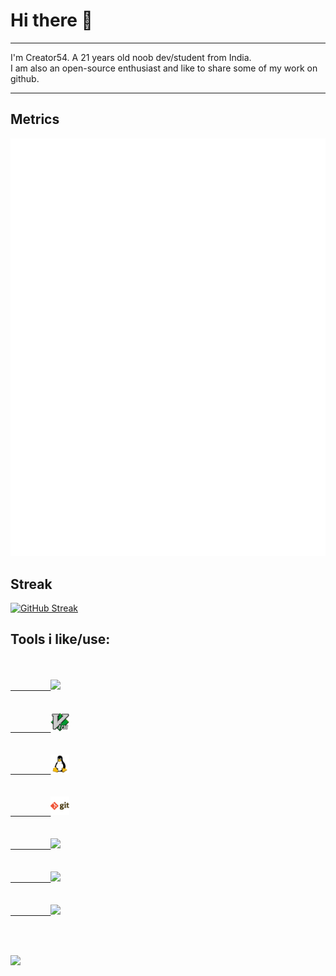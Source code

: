 # Hi there 👋

---------------------------------------------------------------------------------------------------------------------------------------------------------------------------------

I'm Creator54. A 21 years old noob dev/student from India.\
I am also an open-source enthusiast and like to share some of my work on github.

---------------------------------------------------------------------------------------------------------------------------------------------------------------------------------

## Metrics
![Metrics](https://github.com/Creator54/creator54/blob/main/github-metrics.svg)

## Streak
[![GitHub Streak](https://github-readme-streak-stats.herokuapp.com/?user=creator54&currStreakNum=2FD3EB&fire=pink&sideLabels=F00&theme=nightowl)](https://git.io/streak-stats)    


## Tools i like/use:  
<code>
<a href="https://nixos.org">
         <img height="30" src="https://avatars.githubusercontent.com/u/487568?s=200&v=4"/>
</a>
<a href="https://github.com/vim/vim">
         <img height="30" src="https://raw.githubusercontent.com/github/explore/80688e429a7d4ef2fca1e82350fe8e3517d3494d/topics/vim/vim.png"/>
</a>
<a href="https://github.com/torvalds/linux">
         <img height="30" src="https://raw.githubusercontent.com/github/explore/80688e429a7d4ef2fca1e82350fe8e3517d3494d/topics/linux/linux.png"/>
</a>
<a href="https://git-scm.com/">
         <img height="30" src="https://raw.githubusercontent.com/github/explore/80688e429a7d4ef2fca1e82350fe8e3517d3494d/topics/git/git.png"/>
</a>
<a href="https://flutter.dev">
         <img height="30" src="https://avatars.githubusercontent.com/u/14101776?s=200&v=4"/>
</a>
<a href="https://awesomewm.org">
         <img height="30" src="https://avatars.githubusercontent.com/u/6843364?s=200&v=4"/>
</a>
<a href="https://godotengine.org">
         <img height="30" src="https://avatars.githubusercontent.com/u/6318500?s=200&v=4"/>
</a>
</code>

&nbsp;

![](https://komarev.com/ghpvc/?username=creator54&color=orange)

<!--
**Creator54/creator54** is a ✨ _special_ ✨ repository because its `README.md` (this file) appears on your GitHub profile.

Here are some ideas to get you started:

- 🔭 I’m currently working on ...
- 🌱 I’m currently learning ...
- 👯 I’m looking to collaborate on ...
- 🤔 I’m looking for help with ...
- 💬 Ask me about ...
- 📫 How to reach me: ...
- 😄 Pronouns: ...
- ⚡ Fun fact: ...
-->

